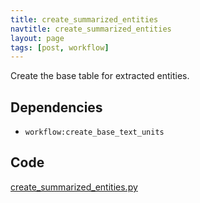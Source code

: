 ```yaml
---
title: create_summarized_entities
navtitle: create_summarized_entities
layout: page
tags: [post, workflow]
---
```

Create the base table for extracted entities.

## Dependencies
* `workflow:create_base_text_units`

## Code
[create_summarized_entities.py](https://dev.azure.com/msresearch/Resilience/_git/ire-indexing?path=/python/graphrag/graphrag/indexing/workflows/v1/create_summarized_entities.py)